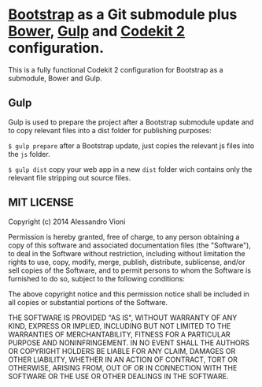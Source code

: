 [Bootstrap](http://getbootstrap.com/) as a __Git submodule__ plus [Bower](http://bower.io/), [Gulp](http://gulpjs.com/) and [Codekit 2](https://incident57.com/codekit/) configuration.
===========================================================================================================================

This is a fully functional Codekit 2 configuration for Bootstrap as a submodule, Bower and Gulp.

## Gulp

Gulp is used to prepare the project after a Bootstrap submodule update and to copy relevant files into a dist folder for publishing purposes:

`$ gulp prepare` after a Bootstrap update, just copies the relevant js files into the `js` folder.

`$ gulp dist` copy your web app in a new `dist` folder wich contains only the relevant file stripping out source files.

## MIT LICENSE
Copyright (c) 2014 Alessandro Vioni

Permission is hereby granted, free of charge, to any person obtaining a copy
of this software and associated documentation files (the "Software"), to deal
in the Software without restriction, including without limitation the rights
to use, copy, modify, merge, publish, distribute, sublicense, and/or sell
copies of the Software, and to permit persons to whom the Software is
furnished to do so, subject to the following conditions:

The above copyright notice and this permission notice shall be included in all
copies or substantial portions of the Software.

THE SOFTWARE IS PROVIDED "AS IS", WITHOUT WARRANTY OF ANY KIND, EXPRESS OR
IMPLIED, INCLUDING BUT NOT LIMITED TO THE WARRANTIES OF MERCHANTABILITY,
FITNESS FOR A PARTICULAR PURPOSE AND NONINFRINGEMENT. IN NO EVENT SHALL THE
AUTHORS OR COPYRIGHT HOLDERS BE LIABLE FOR ANY CLAIM, DAMAGES OR OTHER
LIABILITY, WHETHER IN AN ACTION OF CONTRACT, TORT OR OTHERWISE, ARISING FROM,
OUT OF OR IN CONNECTION WITH THE SOFTWARE OR THE USE OR OTHER DEALINGS IN THE
SOFTWARE.
